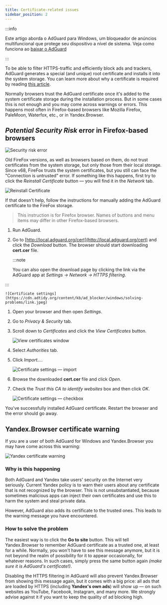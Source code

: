 ```yaml
---
title: Certificate-related issues
sidebar_position: 2
---
```


:::info

Este artigo aborda o AdGuard para Windows, um bloqueador de anúncios multifuncional que protege seu dispositivo a nível de sistema. Veja como funciona ao [baixar o AdGuard](https://agrd.io/download-kb-adblock)

:::

To be able to filter HTTPS-traffic and efficiently block ads and trackers, AdGuard generates a special (and unique) root certificate and installs it into the system storage. You can learn more about why a certificate is required by reading [this article](/general/https-filtering/what-is-https-filtering).

Normally browsers trust the AdGuard certificate once it's added to the system certificate storage during the installation process. But in some cases this is not enough and you may come across warnings or errors. This happens most often in Firefox-based browsers like Mozilla Firefox, PaleMoon, Waterfox, etc., or in Yandex.Browser.

## *Potential Security Risk* error in Firefox-based browsers

![Security risk error](https://cdn.adtidy.org/public/Adguard/kb/en/certificate/cert_error_en.png)

Old FireFox versions, as well as browsers based on them, do not trust certificates from the system storage, but only those from their local storage. Since v68, FireFox trusts the system certificates, but you still can face the "Connection is untrusted" error. If something like this happens, first try to click the *Reinstall Certificate* button — you will find it in the *Network* tab.

![Reinstall Certificate](https://cdn.adtidy.org/content/kb/ad_blocker/windows/solving-problems/reinstall.jpg)

If that doesn't help, follow the instructions for manually adding the AdGuard certificate to the FireFox storage.

> This instruction is for Firefox browser. Names of buttons and menu items may differ in other Firefox-based browsers.

1. Run AdGuard.

1. Go to [http://local.adguard.org/cert](http://local.adguard.org/cert) and click the *Download* button. The browser should start downloading **cert.cer** file.

    :::note

    You can also open the download page by clicking the link via the AdGuard app at *Settings → Network → HTTPS filtering*.


:::

    ![Certificate settings](https://cdn.adtidy.org/content/kb/ad_blocker/windows/solving-problems/link.jpeg)

1. Open your browser and then open *Settings*.

1. Go to *Privacy & Security* tab.

1. Scroll down to *Certificates* and click the *View Certificates* button.

    ![View certificates window](https://cdn.adtidy.org/content/kb/ad_blocker/windows/solving-problems/import1.jpeg)

1. Select *Authorities* tab.

1. Click *Import...*.

    ![Certificate settings — import](https://cdn.adtidy.org/content/kb/ad_blocker/windows/solving-problems/import2.jpeg)

1. Browse the downloaded **cert.cer** file and click *Open*.

1. Check the *Trust this CA to identify websites* box and then click *OK*.

    ![Certificate settings — checkbox](https://cdn.adtidy.org/content/kb/ad_blocker/windows/solving-problems/cert_checkbox.jpg)

You've successfully installed AdGuard certificate. Restart the browser and the error should go away.

## Yandex.Browser certificate warning

If you are a user of both AdGuard for Windows and Yandex.Browser you may have come across this warning:

![Yandex certificate warning](https://cdn.adtidy.org/content/kb/ad_blocker/windows/solving-problems/yandex-cert.png)

### Why is this happening

Both AdGuard and Yandex take users' security on the Internet very seriously. Current Yandex policy is to warn their users about any certificate that is not recognized by the browser. This is not unsubstantiated, because sometimes malicious apps can inject their own certificates and use this to harm the system and steal private data.

However, AdGuard also adds its certificate to the trusted ones. This leads to the warning message you have encountered.

### How to solve the problem

The easiest way is to click the **Go to site** button. This will tell Yandex.Browser to remember AdGuard certificate as a trusted one, at least for a while. Normally, you won't have to see this message anymore, but it is not beyond the realm of possibility for it to appear occasionally, for whatever reasons. In such cases, simply press the same button again *(make sure it is AdGuard's certificate!)*.

Disabling the HTTPS filtering in AdGuard will also prevent Yandex.Browser from showing this message again, but it comes with a big price: all ads that are loaded by HTTPS (including **Yandex's own ads**) will show up — on such websites as YouTube, Facebook, Instagram, and many more. We strongly advise against it if you want to keep the quality of ad blocking high.
